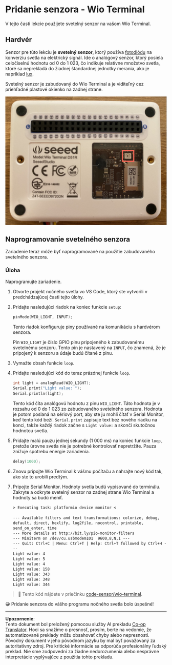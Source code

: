 <!--
CO_OP_TRANSLATOR_METADATA:
{
  "original_hash": "7f4ad0ef54f248b85b92187c94cf9dcb",
  "translation_date": "2025-08-28T10:39:46+00:00",
  "source_file": "1-getting-started/lessons/3-sensors-and-actuators/wio-terminal-sensor.md",
  "language_code": "sk"
}
-->
# Pridanie senzora - Wio Terminal

V tejto časti lekcie použijete svetelný senzor na vašom Wio Terminal.

## Hardvér

Senzor pre túto lekciu je **svetelný senzor**, ktorý používa [fotodiódu](https://wikipedia.org/wiki/Photodiode) na konverziu svetla na elektrický signál. Ide o analógový senzor, ktorý posiela celočíselnú hodnotu od 0 do 1 023, čo indikuje relatívne množstvo svetla, ktoré sa neprekladá do žiadnej štandardnej jednotky merania, ako je napríklad [lux](https://wikipedia.org/wiki/Lux).

Svetelný senzor je zabudovaný do Wio Terminal a je viditeľný cez priehľadné plastové okienko na zadnej strane.

![Svetelný senzor na zadnej strane Wio Terminal](../../../../../translated_images/wio-light-sensor.b1f529f3c95f51654f2e2c1d2d4b55fe547d189f588c974f5c2462c728133840.sk.png)

## Naprogramovanie svetelného senzora

Zariadenie teraz môže byť naprogramované na použitie zabudovaného svetelného senzora.

### Úloha

Naprogramujte zariadenie.

1. Otvorte projekt nočného svetla vo VS Code, ktorý ste vytvorili v predchádzajúcej časti tejto úlohy.

1. Pridajte nasledujúci riadok na koniec funkcie `setup`:

    ```cpp
    pinMode(WIO_LIGHT, INPUT);
    ```

    Tento riadok konfiguruje piny používané na komunikáciu s hardvérom senzora.

    Pin `WIO_LIGHT` je číslo GPIO pinu pripojeného k zabudovanému svetelnému senzoru. Tento pin je nastavený na `INPUT`, čo znamená, že je pripojený k senzoru a údaje budú čítané z pinu.

1. Vymažte obsah funkcie `loop`.

1. Pridajte nasledujúci kód do teraz prázdnej funkcie `loop`.

    ```cpp
    int light = analogRead(WIO_LIGHT);
    Serial.print("Light value: ");
    Serial.println(light);
    ```

    Tento kód číta analógovú hodnotu z pinu `WIO_LIGHT`. Táto hodnota je v rozsahu od 0 do 1 023 zo zabudovaného svetelného senzora. Hodnota je potom poslaná na sériový port, aby ste ju mohli čítať v Serial Monitor, keď tento kód beží. `Serial.print` zapisuje text bez nového riadku na konci, takže každý riadok začne s `Light value:` a skončí skutočnou hodnotou svetla.

1. Pridajte malú pauzu jednej sekundy (1 000 ms) na koniec funkcie `loop`, pretože úrovne svetla nie je potrebné kontrolovať nepretržite. Pauza znižuje spotrebu energie zariadenia.

    ```cpp
    delay(1000);
    ```

1. Znovu pripojte Wio Terminal k vášmu počítaču a nahrajte nový kód tak, ako ste to urobili predtým.

1. Pripojte Serial Monitor. Hodnoty svetla budú vypisované do terminálu. Zakryte a odkryte svetelný senzor na zadnej strane Wio Terminal a hodnoty sa budú meniť.

    ```output
    > Executing task: platformio device monitor <

    --- Available filters and text transformations: colorize, debug, default, direct, hexlify, log2file, nocontrol, printable, send_on_enter, time
    --- More details at http://bit.ly/pio-monitor-filters
    --- Miniterm on /dev/cu.usbmodem101  9600,8,N,1 ---
    --- Quit: Ctrl+C | Menu: Ctrl+T | Help: Ctrl+T followed by Ctrl+H ---
    Light value: 4
    Light value: 5
    Light value: 4
    Light value: 158
    Light value: 343
    Light value: 348
    Light value: 344
    ```

> 💁 Tento kód nájdete v priečinku [code-sensor/wio-terminal](../../../../../1-getting-started/lessons/3-sensors-and-actuators/code-sensor/wio-terminal).

😀 Pridanie senzora do vášho programu nočného svetla bolo úspešné!

---

**Upozornenie**:  
Tento dokument bol preložený pomocou služby AI prekladu [Co-op Translator](https://github.com/Azure/co-op-translator). Hoci sa snažíme o presnosť, prosím, berte na vedomie, že automatizované preklady môžu obsahovať chyby alebo nepresnosti. Pôvodný dokument v jeho pôvodnom jazyku by mal byť považovaný za autoritatívny zdroj. Pre kritické informácie sa odporúča profesionálny ľudský preklad. Nie sme zodpovední za žiadne nedorozumenia alebo nesprávne interpretácie vyplývajúce z použitia tohto prekladu.